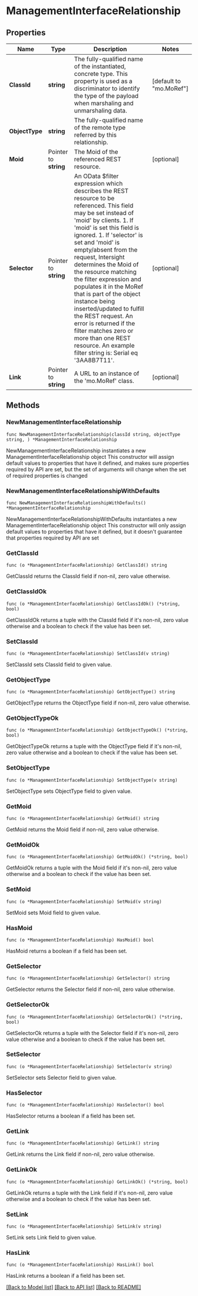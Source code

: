 # ManagementInterfaceRelationship

## Properties

Name | Type | Description | Notes
------------ | ------------- | ------------- | -------------
**ClassId** | **string** | The fully-qualified name of the instantiated, concrete type. This property is used as a discriminator to identify the type of the payload when marshaling and unmarshaling data. | [default to "mo.MoRef"]
**ObjectType** | **string** | The fully-qualified name of the remote type referred by this relationship. | 
**Moid** | Pointer to **string** | The Moid of the referenced REST resource. | [optional] 
**Selector** | Pointer to **string** | An OData $filter expression which describes the REST resource to be referenced. This field may be set instead of &#39;moid&#39; by clients. 1. If &#39;moid&#39; is set this field is ignored. 1. If &#39;selector&#39; is set and &#39;moid&#39; is empty/absent from the request, Intersight determines the Moid of the resource matching the filter expression and populates it in the MoRef that is part of the object instance being inserted/updated to fulfill the REST request. An error is returned if the filter matches zero or more than one REST resource. An example filter string is: Serial eq &#39;3AA8B7T11&#39;. | [optional] 
**Link** | Pointer to **string** | A URL to an instance of the &#39;mo.MoRef&#39; class. | [optional] 

## Methods

### NewManagementInterfaceRelationship

`func NewManagementInterfaceRelationship(classId string, objectType string, ) *ManagementInterfaceRelationship`

NewManagementInterfaceRelationship instantiates a new ManagementInterfaceRelationship object
This constructor will assign default values to properties that have it defined,
and makes sure properties required by API are set, but the set of arguments
will change when the set of required properties is changed

### NewManagementInterfaceRelationshipWithDefaults

`func NewManagementInterfaceRelationshipWithDefaults() *ManagementInterfaceRelationship`

NewManagementInterfaceRelationshipWithDefaults instantiates a new ManagementInterfaceRelationship object
This constructor will only assign default values to properties that have it defined,
but it doesn't guarantee that properties required by API are set

### GetClassId

`func (o *ManagementInterfaceRelationship) GetClassId() string`

GetClassId returns the ClassId field if non-nil, zero value otherwise.

### GetClassIdOk

`func (o *ManagementInterfaceRelationship) GetClassIdOk() (*string, bool)`

GetClassIdOk returns a tuple with the ClassId field if it's non-nil, zero value otherwise
and a boolean to check if the value has been set.

### SetClassId

`func (o *ManagementInterfaceRelationship) SetClassId(v string)`

SetClassId sets ClassId field to given value.


### GetObjectType

`func (o *ManagementInterfaceRelationship) GetObjectType() string`

GetObjectType returns the ObjectType field if non-nil, zero value otherwise.

### GetObjectTypeOk

`func (o *ManagementInterfaceRelationship) GetObjectTypeOk() (*string, bool)`

GetObjectTypeOk returns a tuple with the ObjectType field if it's non-nil, zero value otherwise
and a boolean to check if the value has been set.

### SetObjectType

`func (o *ManagementInterfaceRelationship) SetObjectType(v string)`

SetObjectType sets ObjectType field to given value.


### GetMoid

`func (o *ManagementInterfaceRelationship) GetMoid() string`

GetMoid returns the Moid field if non-nil, zero value otherwise.

### GetMoidOk

`func (o *ManagementInterfaceRelationship) GetMoidOk() (*string, bool)`

GetMoidOk returns a tuple with the Moid field if it's non-nil, zero value otherwise
and a boolean to check if the value has been set.

### SetMoid

`func (o *ManagementInterfaceRelationship) SetMoid(v string)`

SetMoid sets Moid field to given value.

### HasMoid

`func (o *ManagementInterfaceRelationship) HasMoid() bool`

HasMoid returns a boolean if a field has been set.

### GetSelector

`func (o *ManagementInterfaceRelationship) GetSelector() string`

GetSelector returns the Selector field if non-nil, zero value otherwise.

### GetSelectorOk

`func (o *ManagementInterfaceRelationship) GetSelectorOk() (*string, bool)`

GetSelectorOk returns a tuple with the Selector field if it's non-nil, zero value otherwise
and a boolean to check if the value has been set.

### SetSelector

`func (o *ManagementInterfaceRelationship) SetSelector(v string)`

SetSelector sets Selector field to given value.

### HasSelector

`func (o *ManagementInterfaceRelationship) HasSelector() bool`

HasSelector returns a boolean if a field has been set.

### GetLink

`func (o *ManagementInterfaceRelationship) GetLink() string`

GetLink returns the Link field if non-nil, zero value otherwise.

### GetLinkOk

`func (o *ManagementInterfaceRelationship) GetLinkOk() (*string, bool)`

GetLinkOk returns a tuple with the Link field if it's non-nil, zero value otherwise
and a boolean to check if the value has been set.

### SetLink

`func (o *ManagementInterfaceRelationship) SetLink(v string)`

SetLink sets Link field to given value.

### HasLink

`func (o *ManagementInterfaceRelationship) HasLink() bool`

HasLink returns a boolean if a field has been set.


[[Back to Model list]](../README.md#documentation-for-models) [[Back to API list]](../README.md#documentation-for-api-endpoints) [[Back to README]](../README.md)


